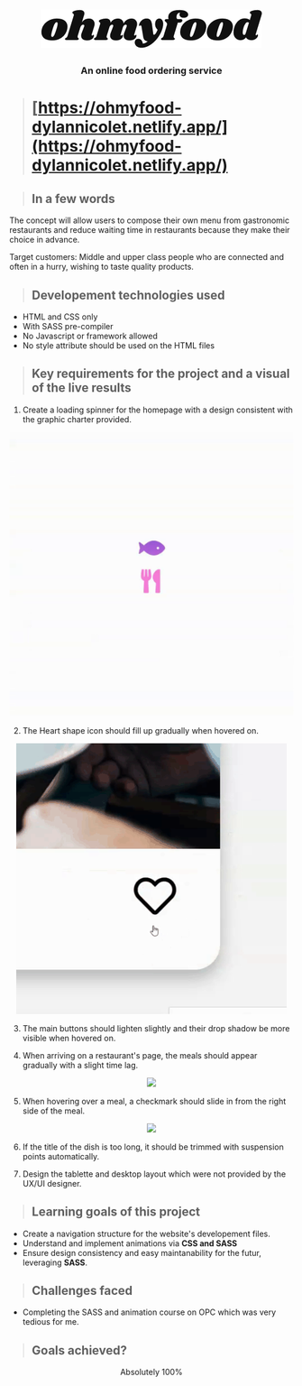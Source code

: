 <h1 align="center">
<img src="images/logo/ohmyfood.png"></h1>

<h3 align="center">An online food ordering service</h3>

># **[https://ohmyfood-dylannicolet.netlify.app/](https://ohmyfood-dylannicolet.netlify.app/)**

>## **In a few words**
The concept will allow users to compose their own menu from gastronomic restaurants and reduce waiting time in restaurants because they make their choice in advance.

Target customers:  Middle and upper class people who are connected and often in a hurry, wishing to taste
quality products.

>## **Developement technologies used**
* HTML and CSS only
* With SASS pre-compiler
* No Javascript or framework allowed
* No style attribute should be used on the HTML files

>## **Key requirements for the project and a visual of the live results**
1. Create a loading spinner for the homepage with a design consistent with the graphic charter provided.

<p align="center"><img src="README-media/loading-spinner.gif">

2. The Heart shape icon should fill up gradually when hovered on.
<p align="center"><img src="README-media/Heart.gif">

3. The main buttons should lighten slightly and their drop shadow be more visible when hovered on.

4. When arriving on a restaurant's page, the meals should appear gradually with a slight time lag.
<p align="center"><img src="README-media/meal-cards.gif">

5. When hovering over a meal, a checkmark should slide in from the right side of the meal.
<p align="center"><img src="README-media/Meal-selector.gif">

6. If the title of the dish is too long, it should be trimmed with suspension points automatically.

7. Design the tablette and desktop layout which were not provided by the UX/UI designer.

>## **Learning goals of this project**
* Create a navigation structure for the website's developement files.
* Understand and implement animations via **CSS and SASS**
* Ensure design consistency and easy maintanability for the futur, leveraging **SASS**.

>## **Challenges faced**
* Completing the SASS and animation course on OPC which was very tedious for me.

>## **Goals achieved?**

<p align="center">Absolutely 100%</p>
